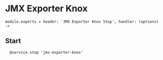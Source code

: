 
# JMX Exporter Knox

    module.exports = header: 'JMX Exporter Knox Stop', handler: (options) ->

## Start

      @service.stop 'jmx-exporter-knox'
